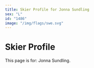 ```yaml
---
title: Skier Profile for Jonna Sundling
sex: "L"
id: "1486"
image: "/img/flags/swe.svg" 
---
```


# Skier Profile

This page is for: Jonna Sundling.
    